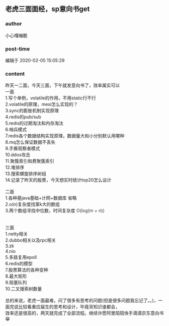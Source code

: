 ## 老虎三面面经，sp意向书get
### author 
小心嘎嘣脆
### post-time 

编辑于  2020-02-05 15:05:29
### content 
<div class="post-topic-des nc-post-content">
 <div>
  昨天一二面，今天三面，下午就发意向书了，效率属实可以
 </div>
 <div>
  一面
 </div>
 <div>
  1.写个单例，volatile的作用，不用static行不行
 </div>
 <div>
  2.volatile的原理，mesi怎么实现的？
 </div>
 <div>
  3.sync的膨胀机制实现原理
 </div>
 <div>
  4.redis的pub/sub
 </div>
 <div>
  5.redis的过期淘汰和内存淘汰
 </div>
 <div>
  6.哨兵模式
 </div>
 <div>
  7.redis各个数据结构实现原理，数据量大和小分别默认用哪种
 </div>
 <div>
  8.mq怎么保证数据不丢失
 </div>
 <div>
  9.手撕观察者模式
 </div>
 <div>
  10.ddos攻击
 </div>
 <div>
  11.聚簇索引和费聚簇索引
 </div>
 <div>
  12.堆排序
 </div>
 <div>
  13.搜索螺旋排序树组
 </div>
 <div>
  14.记录了昨天的股票，今天想实时统计top20怎么设计
 </div>
 <div>
  <br/>
 </div>
 <div>
  二面
 </div>
 <div>
  1.各种基java基础+计网+数据库 省略
 </div>
 <div>
  2.o(n)复杂度找第k大的数组
 </div>
 <div>
  3.两个数组寻找中位数，时间复杂度
  <span style="color: rgb(51,51,51);">
   O(log(m + n))
  </span>
 </div>
 <div>
  <br/>
 </div>
 <div>
  <br/>
 </div>
 <div>
  三面
 </div>
 <div>
  1.netty相关
 </div>
 <div>
  2.dubbo相关以及rpc相关
 </div>
 <div>
  3.zk
 </div>
 <div>
  4.nio
 </div>
 <div>
  5.多路复用epoll
 </div>
 <div>
  6.redis的模型
 </div>
 <div>
  7.股票算法的各种变种
 </div>
 <div>
  8.最大矩形
 </div>
 <div>
  9.阻塞队列
 </div>
 <div>
  10.二叉搜索树数量
 </div>
 <div>
  <br/>
 </div>
 <div>
  总的来说，老虎一面最难，问了很多有思考的问题(但是很多问题我忘记了。。)，一面完说比较看重应届生的思考和设计，毕竟背知识谁都会，
 </div>
 <div>
  效率还是很高的，两天就完成了全部流程。继续许愿阿里陌陌快手滴滴京东意向书
  <span>
   😁
  </span>
 </div>
 <div>
  <br/>
 </div>
 <div>
  <br/>
 </div>
 <div>
  <br/>
 </div>
 <div>
  <br/>
 </div>
 <div>
  <br/>
 </div>
 <div>
  <br/>
 </div>
 <div>
  <br/>
 </div>
</div>

